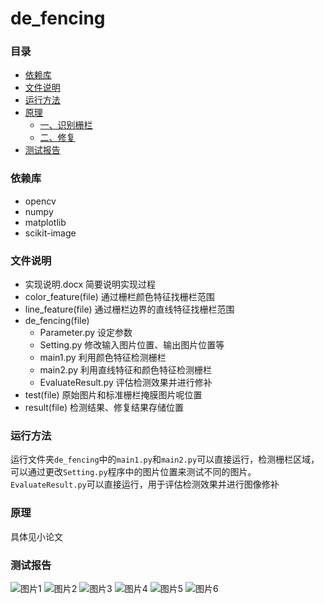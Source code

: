 # de_fencing

### 目录

* [依赖库](###依赖库)
* [文件说明](###文件说明)
* [运行方法](###运行方法)
* [原理](###原理)
    * [一、识别栅栏](####一、识别栅栏)
    * [二、修复](####二、修复)
* [测试报告](###测试报告)

### 依赖库

* opencv
* numpy
* matplotlib
* scikit-image

### 文件说明
* 实现说明.docx
    简要说明实现过程
* color_feature(file)
    通过栅栏颜色特征找栅栏范围
* line_feature(file)
    通过栅栏边界的直线特征找栅栏范围
* de_fencing(file)
    * Parameter.py 
        设定参数
    * Setting.py
        修改输入图片位置、输出图片位置等
    * main1.py
        利用颜色特征检测栅栏
    * main2.py
        利用直线特征和颜色特征检测栅栏
    * EvaluateResult.py
        评估检测效果并进行修补
* test(file)
    原始图片和标准栅栏掩膜图片呢位置
* result(file)
    检测结果、修复结果存储位置

### 运行方法
运行文件夹`de_fencing`中的`main1.py`和`main2.py`可以直接运行，检测栅栏区域，可以通过更改`Setting.py`程序中的图片位置来测试不同的图片。  
`EvaluateResult.py`可以直接运行，用于评估检测效果并进行图像修补

### 原理
具体见小论文

### 测试报告
![图片1](https://github.com/wu-zero/de_fencing/blob/master/%E6%B5%8B%E8%AF%95%E6%8A%A5%E5%91%8A/%E6%B5%8B%E8%AF%95%E6%8A%A5%E5%91%8Aforshow-1.jpg)
![图片2](https://github.com/wu-zero/de_fencing/blob/master/%E6%B5%8B%E8%AF%95%E6%8A%A5%E5%91%8A/%E6%B5%8B%E8%AF%95%E6%8A%A5%E5%91%8Aforshow-2.jpg)
![图片3](https://github.com/wu-zero/de_fencing/blob/master/%E6%B5%8B%E8%AF%95%E6%8A%A5%E5%91%8A/%E6%B5%8B%E8%AF%95%E6%8A%A5%E5%91%8Aforshow-3.jpg)
![图片4](https://github.com/wu-zero/de_fencing/blob/master/%E6%B5%8B%E8%AF%95%E6%8A%A5%E5%91%8A/%E6%B5%8B%E8%AF%95%E6%8A%A5%E5%91%8Aforshow-4.jpg)
![图片5](https://github.com/wu-zero/de_fencing/blob/master/%E6%B5%8B%E8%AF%95%E6%8A%A5%E5%91%8A/%E6%B5%8B%E8%AF%95%E6%8A%A5%E5%91%8Aforshow-5.jpg)
![图片6](https://github.com/wu-zero/de_fencing/blob/master/%E6%B5%8B%E8%AF%95%E6%8A%A5%E5%91%8A/%E6%B5%8B%E8%AF%95%E6%8A%A5%E5%91%8Aforshow-6.jpg)


